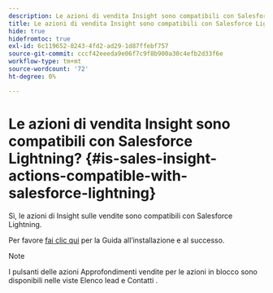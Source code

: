 ```yaml
---
description: Le azioni di vendita Insight sono compatibili con Salesforce Lightning? - Documentazione Marketo - Documentazione del prodotto
title: Le azioni di vendita Insight sono compatibili con Salesforce Lightning?
hide: true
hidefromtoc: true
exl-id: 6c119652-8243-4fd2-ad29-1d87ffebf757
source-git-commit: cccf42eeeda9e06f7c9f8b900a30c4efb2d33f6e
workflow-type: tm+mt
source-wordcount: '72'
ht-degree: 0%

---
```


# Le azioni di vendita Insight sono compatibili con Salesforce Lightning? {#is-sales-insight-actions-compatible-with-salesforce-lightning}

Sì, le azioni di Insight sulle vendite sono compatibili con Salesforce Lightning.

Per favore [fai clic qui](https://s3.amazonaws.com/tout-user-store/salesforce/assets/SF+Guide+for+Lightning.pdf) per la Guida all’installazione e al successo.

>[!NOTE]
>
>I pulsanti delle azioni Approfondimenti vendite per le azioni in blocco sono disponibili nelle viste Elenco lead e Contatti .
